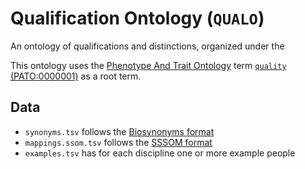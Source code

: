 # Qualification Ontology (`QUALO`)

An ontology of qualifications and distinctions, organized under the

This ontology uses the [Phenotype And Trait Ontology](https://bioregistry.io/pato)
term [`quality` (PATO:0000001)](https://bioregistry.io/PATO:0000001?provider=ols)
as a root term.

## Data

- `synonyms.tsv` follows the [Biosynonyms format](https://github.com/biopragmatics/biosynonyms)
- `mappings.ssom.tsv` follows the [SSSOM format](https://mapping-commons.github.io/sssom/)
- `examples.tsv` has for each discipline one or more example people
